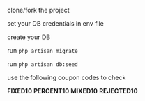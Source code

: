 clone/fork the project

set your DB credentials in env file

create your DB

run `php artisan migrate`

run `php artisan db:seed`

use the following coupon codes to check

**FIXED10**
**PERCENT10**
**MIXED10**
**REJECTED10**